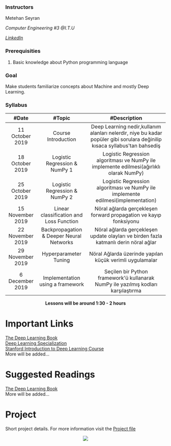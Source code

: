 ### Instructors

Metehan Seyran

*Computer Engineering #3 @I.T.U*

[*LinkedIn*](https://www.linkedin.com/in/metehan-seyran/)


### Prerequisities
1. Basic knowledge about Python programming language

### Goal
Make students familiarize concepts about Machine and mostly Deep Learning.

### Syllabus

|  #Date |  #Topic  | #Description  |
| :------------: | :------------: | :------------: |
| 11 October 2019 | Course Introduction | Deep Learning nedir,kullanım alanları nelerdir, niye bu kadar popüler gibi sorulara değinilip kısaca syllabus'tan bahsediş |
| 18 October 2019  | Logistic Regression & NumPy 1 | Logistic Regression algoritması ve NumPy ile implemente edilmesi(ağırlıklı olarak NumPy)  |
| 25 October 2019  | Logistic Regression & NumPy 2   | Logistic Regression algoritması ve NumPy ile implemente edilmesi(implementation)  |
| 15 November 2019  | Linear classification and Loss Function  | Nöral ağlarda gerçekleşen forward propagation ve kayıp fonksiyonu  |
| 22 November 2019  | Backpropagation & Deeper Neural Networks  | Nöral ağlarda gerçekleşen update olayları ve birden fazla katmanlı derin nöral ağlar  |
| 29 November 2019  | Hyperparameter Tuning | Nöral Ağlarda üzerinde yapılan küçük verimli uygulamalar |
| 6 December 2019  | Implementation using a framework | Seçilen bir Python framework'ü kullanarak NumPy ile yazılmış kodları karşılaştırma |


<p align="center"><b>Lessons will be around 1:30 - 2 hours</b></p>

# Important Links
[The Deep Learning Book](https://www.deeplearningbook.org/)<br/>
[Deep Learning Specialization](https://www.deeplearning.ai/)<br/>
[Stanford Introduction to Deep Learning Course](http://cs231n.stanford.edu/)<br/>
More will be added...<br/>

# Suggested Readings
[The Deep Learning Book](https://www.deeplearningbook.org/)<br/>
More will be added...

# Project
Short project details. For more information visit the [Project file](/Project)


<p align="center">
  <a href="//ituacm.com" target="_blank">
    <img src="https://ituacm.com/wp-content/uploads/2017/08/itu-logo.png">
  </a>
</p>
